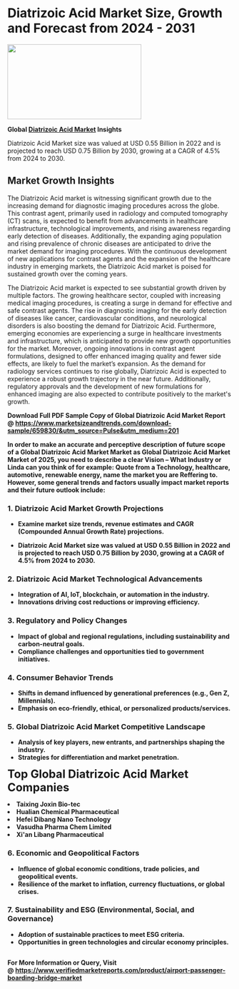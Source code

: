 <H1>Diatrizoic Acid Market Size, Growth and Forecast from 2024 - 2031</H1><img class="aligncenter size-medium wp-image-584254" src="https://thirdeyenews.in/wp-content/uploads/2024/09/Global-Market-Research-300x168.jpeg" alt="" width="300" height="168" /><p><strong>Global&nbsp;<a href="https://www.marketsizeandtrends.com/download-sample/659830/&amp;utm_source=Pulse&amp;utm_medium=201">Diatrizoic Acid Market</a> Insights</strong></p><p>Diatrizoic Acid Market size was valued at USD 0.55 Billion in 2022 and is projected to reach USD 0.75 Billion by 2030, growing at a CAGR of 4.5% from 2024 to 2030.</p><p><h2>Market Growth Insights</h2> <p>The Diatrizoic Acid market is witnessing significant growth due to the increasing demand for diagnostic imaging procedures across the globe. This contrast agent, primarily used in radiology and computed tomography (CT) scans, is expected to benefit from advancements in healthcare infrastructure, technological improvements, and rising awareness regarding early detection of diseases. Additionally, the expanding aging population and rising prevalence of chronic diseases are anticipated to drive the market demand for imaging procedures. With the continuous development of new applications for contrast agents and the expansion of the healthcare industry in emerging markets, the Diatrizoic Acid market is poised for sustained growth over the coming years.</p> <p><strong></strong></p> <p>The Diatrizoic Acid market is expected to see substantial growth driven by multiple factors. The growing healthcare sector, coupled with increasing medical imaging procedures, is creating a surge in demand for effective and safe contrast agents. The rise in diagnostic imaging for the early detection of diseases like cancer, cardiovascular conditions, and neurological disorders is also boosting the demand for Diatrizoic Acid. Furthermore, emerging economies are experiencing a surge in healthcare investments and infrastructure, which is anticipated to provide new growth opportunities for the market. Moreover, ongoing innovations in contrast agent formulations, designed to offer enhanced imaging quality and fewer side effects, are likely to fuel the market’s expansion. As the demand for radiology services continues to rise globally, Diatrizoic Acid is expected to experience a robust growth trajectory in the near future. Additionally, regulatory approvals and the development of new formulations for enhanced imaging are also expected to contribute positively to the market's growth.</p> <p><strong></p><p><span class=""><strong>Download Full PDF Sample Copy of Global Diatrizoic Acid Market Report</strong> @ <a href="https://www.marketsizeandtrends.com/download-sample/659830/&amp;utm_source=Pulse&amp;utm_medium=201" target="_blank">https://www.marketsizeandtrends.com/download-sample/659830/&amp;utm_source=Pulse&amp;utm_medium=201</a></span></p><p>In order to make an accurate and perceptive description of future scope of a Global&nbsp;Diatrizoic Acid Market Market as Global&nbsp;Diatrizoic Acid Market Market of 2025, you need to describe a clear Vision &ndash; What Industry or Linda can you think of for example: Quote from a Technology, healthcare, automotive, renewable energy, name the market you are Reffering to. However, some general trends and factors usually impact market reports and their future outlook include:</p><h3>1.&nbsp;<strong>Diatrizoic Acid Market Growth Projections</strong></h3><ul><li>Examine market size trends, revenue estimates and CAGR (Compounded Annual Growth Rate) projections.</li><li><p>Diatrizoic Acid Market size was valued at USD 0.55 Billion in 2022 and is projected to reach USD 0.75 Billion by 2030, growing at a CAGR of 4.5% from 2024 to 2030.</p></li></ul><h3>2.&nbsp;<strong>Diatrizoic Acid Market Technological Advancements</strong></h3><ul><li>Integration of AI, IoT, blockchain, or automation in the industry.</li><li>Innovations driving cost reductions or improving efficiency.</li></ul><h3>3.&nbsp;<strong>Regulatory and Policy Changes</strong></h3><ul><li>Impact of global and regional regulations, including sustainability and carbon-neutral goals.</li><li>Compliance challenges and opportunities tied to government initiatives.</li></ul><h3>4.&nbsp;<strong>Consumer Behavior Trends</strong></h3><ul><li>Shifts in demand influenced by generational preferences (e.g., Gen Z, Millennials).</li><li>Emphasis on eco-friendly, ethical, or personalized products/services.</li></ul><h3>5.&nbsp;<strong>Global Diatrizoic Acid Market Competitive Landscape</strong></h3><ul><li>Analysis of key players, new entrants, and partnerships shaping the industry.</li><li>Strategies for differentiation and market penetration.</li></ul><p data-pm-slice="1 1 []"><span style="color: inherit; font-family: inherit; font-size: 25px;">Top Global Diatrizoic Acid Market Companies</span></p><div class="" data-test-id=""><p><li>Taixing Joxin Bio-tec</li><li> Hualian Chemical Pharmaceutical</li><li> Hefei Dibang Nano Technology</li><li> Vasudha Pharma Chem Limited</li><li> Xi'an Libang Pharmaceutical</li></p></div><h3>6.&nbsp;<strong>Economic and Geopolitical Factors</strong></h3><ul><li>Influence of global economic conditions, trade policies, and geopolitical events.</li><li>Resilience of the market to inflation, currency fluctuations, or global crises.</li></ul><h3>7.&nbsp;<strong>Sustainability and ESG (Environmental, Social, and Governance)</strong></h3><ul><li>Adoption of sustainable practices to meet ESG criteria.</li><li>Opportunities in green technologies and circular economy principles.</li></ul><h2><strong style="font-size: 14px;">For More Information or Query, Visit @&nbsp;</strong><a style="background-color: #ffffff; font-size: 14px;" href="https://www.marketsizeandtrends.com/report/diatrizoic-acid-market/" target="_blank">https://www.verifiedmarketreports.com/product/airport-passenger-boarding-bridge-market</a></h2>
